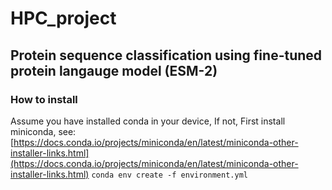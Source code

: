 # HPC_project
## Protein sequence classification using fine-tuned protein langauge model (ESM-2)

### How to install
Assume you have installed conda in your device,
If not, First install miniconda, see: [https://docs.conda.io/projects/miniconda/en/latest/miniconda-other-installer-links.html](https://docs.conda.io/projects/miniconda/en/latest/miniconda-other-installer-links.html)
```conda env create -f environment.yml```
